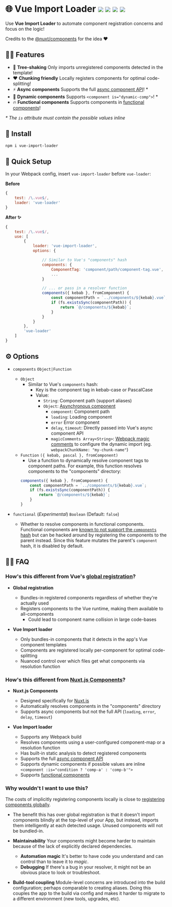 <h1>
	🌐 Vue Import Loader
	<a href="https://npm.im/vue-import-loader"><img src="https://badgen.net/npm/v/vue-import-loader"></a>
	<a href="https://npm.im/vue-import-loader"><img src="https://badgen.net/npm/dm/vue-import-loader"></a>
	<a href="https://packagephobia.now.sh/result?p=vue-import-loader"><img src="https://packagephobia.now.sh/badge?p=vue-import-loader"></a>
	<a href="https://bundlephobia.com/result?p=vue-import-loader"><img src="https://badgen.net/bundlephobia/minzip/vue-import-loader"></a>
</h1>

Use **Vue Import Loader** to automate component registration concerns and focus on the logic!

Credits to the [@nuxt/components](https://github.com/nuxt/components) for the idea ❤️

## 🙋‍♀️ Features
- 🌳 **Tree-shaking** Only imports unregistered components detected in the template!
- ❤️ **Chunking friendly** Locally registers components for optimal code-splitting!
- ⚡️ **Async components** Supports the full [async component API](https://vuejs.org/v2/guide/components-dynamic-async.html#Async-Components)! *
- 💠 **Dynamic components** Supports `<component is="dynamic-comp">`! *
- 🔥 **Functional components** Supports components in [functional components](https://github.com/vuejs/vue-loader/issues/1013)!

_* The `is` attribute must contain the possible values inline_

## :rocket: Install
```sh
npm i vue-import-loader
```

## 🚦 Quick Setup
In your Webpack config, insert `vue-import-loader` before `vue-loader`:

**Before**
```js
{
	test: /\.vue$/,
	loader: 'vue-loader'
}
```

**After ✨**
```js
{
	test: /\.vue$/,
	use: [
		{
			loader: 'vue-import-loader',
			options: {

				// Similar to Vue's "components" hash
				components: {
					ComponentTag: 'component/path/component-tag.vue',
					...
				}

				// ... or pass in a resolver function
				components({ kebab }, fromComponent) {
					const componentPath = `../components/${kebab}.vue`;
					if (fs.existsSync(componentPath)) {
						return `@/components/${kebab}`;
					}
				}
			}
		},
		'vue-loader'
	]
}
```

## ⚙️ Options
- `components` `Object|Function`
  - `Object`
    - Similar to Vue's `components` hash:
      - Key is the component tag in kebab-case or PascalCase
      - Value:
        - `String`: Component path (support aliases)
        - `Object`: [Asynchronous component](https://vuejs.org/v2/guide/components-dynamic-async.html#Async-Components)
          - `component`: Component path
          - `loading`: Loading component
          - `error` Error component
          - `delay`, `timeout`: Directly passed into Vue's async component API
          - `magicComments Array<String>`: [Webpack magic comments](https://webpack.js.org/api/module-methods/#magic-comments) to configure the dynamic import (eg. `webpackChunkName: "my-chunk-name"`)
  - `Function` `({ kebab, pascal }, fromComponent)`
    - Use a function to dynamically resolve component tags to component paths. For example, this function resolves components to the "components" directory:
    ```js
    components({ kebab }, fromComponent) {
    	const componentPath = `../components/${kebab}.vue`;
    	if (fs.existsSync(componentPath)) {
    		return `@/components/${kebab}`;
    	}
    }
    ```

- `functional` (_Experimental_) `Boolean` (Default: `false`)
  - Whether to resolve components in functional components. Functional components are [known to not support the `components` hash](https://github.com/vuejs/vue-loader/issues/1013) but can be hacked around by registering the components to the parent instead. Since this feature mutates the parent's `component` hash, it is disabled by default.

## 💁‍♂️ FAQ
### How's this different from Vue's [global registration](https://vuejs.org/v2/guide/components-registration.html#Global-Registration)?
- **Global registration**
  - Bundles-in registered components regardless of whether they're actually used
  - Registers components to the Vue runtime, making them available to all-components
    - Could lead to component name collision in large code-bases

- **Vue Import loader**
  - Only bundles-in components that it detects in the app's Vue component templates
  - Components are registered locally per-component for optimal code-splitting
  - Nuanced control over which files get what components via resolution function

### How's this different from [Nuxt.js Components](https://github.com/nuxt/components)?
- **Nuxt.js Components**
  - Designed specifically for [Nuxt.js](https://nuxtjs.org)
  - Automatically resolves components in the "components" directory
  - Supports async components but not the full API (`loading`, `error`, `delay`, `timeout`)

- **Vue Import loader**
  - Supports any Webpack build
  - Resolves components using a user-configured component-map or a resolution function
  - Has built-in static analysis to detect registered components
  - Supports the full [async component API](https://vuejs.org/v2/guide/components-dynamic-async.html#Async-Components)
  - Supports dynamic components if possible values are inline `<component :is="condition ? 'comp-a' : 'comp-b'">`
  - Supports [functional components](https://github.com/vuejs/vue-loader/issues/1013)

### Why wouldn't I want to use this?
The costs of implicitly registering components locally is close to [registering components globally](https://vuejs.org/v2/guide/components-registration.html#Global-Registration).

- The benefit this has over global registration is that it doesn't import components blindly at the top-level of your App, but instead, imports them intelligently at each detected usage. Unused components will not be bundled-in.

- **Maintainability** Your components might become harder to maintain because of the lack of explicitly declared dependencies.
  - **Automation magic** It's better to have code you understand and can control than to leave it to _magic_.
  - **Debugging** If there's a bug in your resolver, it might not be an obvious place to look or troubleshoot.

- **Build-tool coupling** Module-level concerns are introduced into the build configuration; perhaps comparable to creating aliases. Doing this couples the app to the build via config and makes it harder to migrate to a different environment (new tools, upgrades, etc).

